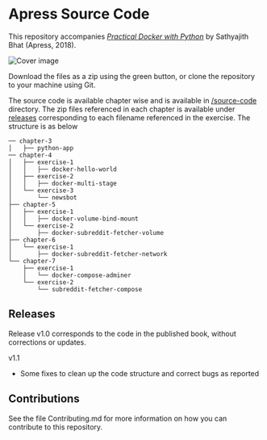 # Apress Source Code

This repository accompanies [*Practical Docker with Python*](https://www.apress.com/9781484237830) by Sathyajith Bhat (Apress, 2018).

[comment]: #cover
![Cover image](9781484237830.jpg)

Download the files as a zip using the green button, or clone the repository to your machine using Git.

The source code is available chapter wise and is available in [/source-code](/source-code) directory. The zip files referenced in each chapter is available under [releases](https://github.com/Apress/practical-docker-with-python/releases) corresponding to each filename referenced in the exercise. The structure is as below

```
── chapter-3
│   ├── python-app
── chapter-4
│   ├── exercise-1
│   │   ├── docker-hello-world
│   ├── exercise-2
│   │   ├── docker-multi-stage
│   └── exercise-3
│       └── newsbot
├── chapter-5
│   ├── exercise-1
│   │   ├── docker-volume-bind-mount
│   └── exercise-2
│       ├── docker-subreddit-fetcher-volume
├── chapter-6
│   └── exercise-1
│       ├── docker-subreddit-fetcher-network
└── chapter-7
    ├── exercise-1
    │   └── docker-compose-adminer
    └── exercise-2
        └── subreddit-fetcher-compose
```

## Releases

Release v1.0 corresponds to the code in the published book, without corrections or updates.

v1.1

- Some fixes to clean up the code structure and correct bugs as reported

## Contributions

See the file Contributing.md for more information on how you can contribute to this repository.
